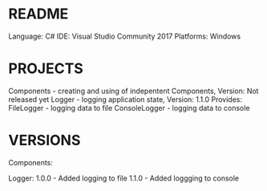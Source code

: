 # README #
Language: C#
IDE: Visual Studio Community 2017
Platforms: Windows

# PROJECTS #
Components - creating and using of indepentent Components, Version: Not released yet
Logger - logging application state, Version: 1.1.0
	Provides: 
	FileLogger - logging data to file
	ConsoleLogger - logging data to console

# VERSIONS #
Components:

Logger:
1.0.0 
	- Added logging to file
1.1.0
	- Added loggging to console
	
	